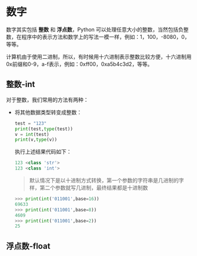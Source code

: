 # 数字

数字其实包括 **整数** 和 **浮点数**，Python 可以处理任意大小的整数，当然包括负整数，在程序中的表示方法和数学上的写法一模一样，例如：1，100，-8080，0，等等。

计算机由于使用二进制，所以，有时候用十六进制表示整数比较方便，十六进制用0x前缀和0-9，a-f表示，例如：0xff00，0xa5b4c3d2，等等。

## 整数-int
对于整数，我们常用的方法有两种：
- 将其他数据类型转变成整数：
  ```py
  test = "123"
  print(test,type(test))
  v = int(test)
  print(v,type(v))
  ```
  执行上述结果代码如下：
  ```py
  123 <class 'str'>
  123 <class 'int'>
  ```
  > 默认情况下是以十进制方式转换，第一个参数的字符串是几进制的字样，第二个参数就写几进制，最终结果都是十进制数
  
  ```py
  >>> print(int('011001',base=16))
  69633
  >>> print(int('011001',base=8))
  4609
  >>> print(int('011001',base=2))
  25
  ```

## 浮点数-float

